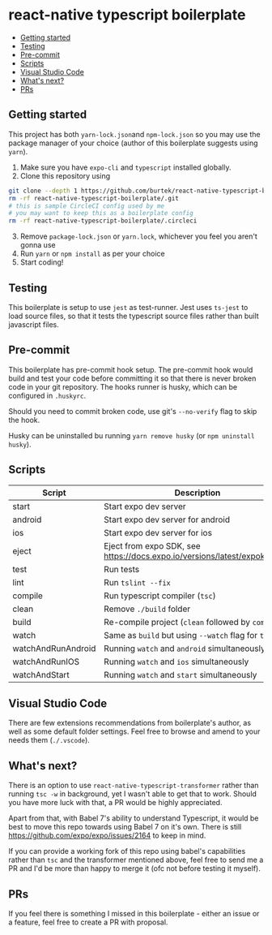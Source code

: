# react-native typescript boilerplate

- [Getting started](#getting-started)
- [Testing](#testing)
- [Pre-commit](#pre-commit)
- [Scripts](#scripts)
- [Visual Studio Code](#visual-studio-code)
- [What's next?](#what-s-next-)
- [PRs](#prs)

## Getting started

This project has both `yarn-lock.json`and `npm-lock.json` so you may use the package manager of your choice (author of this boilerplate suggests using `yarn`).

1. Make sure you have `expo-cli` and `typescript` installed globally.
2. Clone this repository using
```bash
git clone --depth 1 https://github.com/burtek/react-native-typescript-boilerplate
rm -rf react-native-typescript-boilerplate/.git
# this is sample CircleCI config used by me
# you may want to keep this as a boilerplate config
rm -rf react-native-typescript-boilerplate/.circleci
```
3. Remove `package-lock.json`  or `yarn.lock`, whichever you feel you aren't gonna use
3. Run `yarn` or `npm install` as per your choice
4. Start coding!

## Testing

This boilerplate is setup to use `jest` as test-runner. Jest uses `ts-jest` to load source files, so that it tests the typescript source files rather than built javascript files.

## Pre-commit

This boilerplate has pre-commit hook setup. The pre-commit hook would build and test your code before committing it so that there is never broken code in your git repository. The hooks runner is husky, which can be configured in `.huskyrc`.

Should you need to commit broken code, use git's `--no-verify` flag to skip the hook.

Husky can be uninstalled bu running `yarn remove husky` (or `npm uninstall husky`).

## Scripts

Script | Description
---|---
start|Start expo dev server
android|Start expo dev server for android
ios|Start expo dev server for ios
eject|Eject from expo SDK, see https://docs.expo.io/versions/latest/expokit/eject
test|Run tests
lint|Run `tslint --fix`
compile|Run typescript compiler (`tsc`)
clean|Remove `./build` folder
build|Re-compile project (`clean` followed by `compile`)
watch|Same as `build` but using `--watch` flag for `tsc`
watchAndRunAndroid|Running `watch` and `android` simultaneously
watchAndRunIOS|Running `watch` and `ios` simultaneously
watchAndStart|Running `watch` and `start` simultaneously

## Visual Studio Code

There are few extensions recommendations from boilerplate's author, as well as some default folder settings. Feel free to browse and amend to your needs them (`./.vscode`).

## What's next?

There is an option to use `react-native-typescript-transformer` rather than running `tsc -w` in background, yet I wasn't able to get that to work. Should you have more luck with that, a PR would be highly appreciated.

Apart from that, with Babel 7's ability to understand Typescript, it would be best to move this repo towards using Babel 7 on it's own. There is still https://github.com/expo/expo/issues/2164 to keep in mind.

If you can provide a working fork of this repo using babel's capabilities rather than `tsc` and the transformer mentioned above, feel free to send me a PR and I'd be more than happy to merge it (ofc not before testing it myself).

## PRs

If you feel there is something I missed in this boilerplate - either an issue or a feature, feel free to create a PR with proposal.
